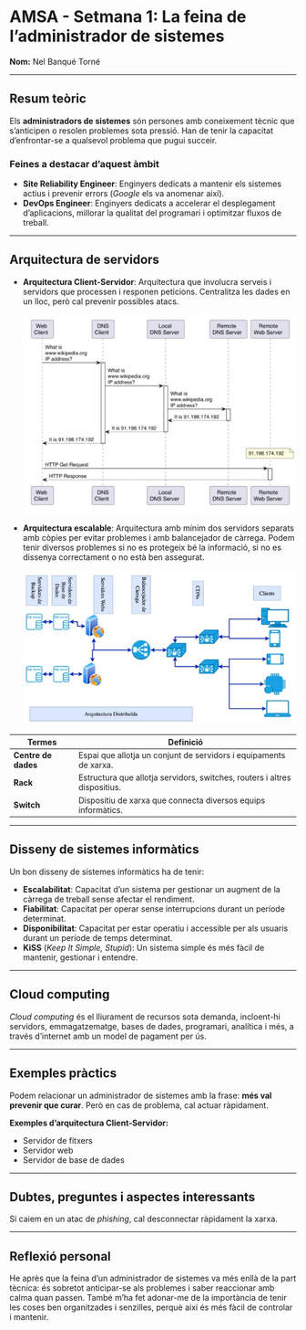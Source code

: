 # AMSA - Setmana 1: La feina de l’administrador de sistemes

**Nom:** Nel Banqué Torné

---

## Resum teòric

Els **administradors de sistemes** són persones amb coneixement tècnic que s’anticipen o resolen problemes sota pressió. Han de tenir la capacitat d’enfrontar-se a qualsevol problema que pugui succeir.

### Feines a destacar d’aquest àmbit

- **Site Reliability Engineer**: Enginyers dedicats a mantenir els sistemes actius i prevenir errors (*Google* els va anomenar així).
- **DevOps Engineer**: Enginyers dedicats a accelerar el desplegament d’aplicacions, millorar la qualitat del programari i optimitzar fluxos de treball.

---

## Arquitectura de servidors

- **Arquitectura Client-Servidor**: Arquitectura que involucra serveis i servidors que processen i responen peticions. Centralitza les dades en un lloc, però cal prevenir possibles atacs.

    ![Imatge d'arquitectura client-servidor](client-servidor.png)

- **Arquitectura escalable**: Arquitectura amb mínim dos servidors separats amb còpies per evitar problemes i amb balancejador de càrrega. Podem tenir diversos problemes si no es protegeix bé la informació, si no es dissenya correctament o no està ben assegurat.

    ![Imatge d'arquitectura escalable](escalable.png)

| Termes              | Definició                                                                 |
|---------------------|---------------------------------------------------------------------------|
| **Centre de dades** | Espai que allotja un conjunt de servidors i equipaments de xarxa.         |
| **Rack**            | Estructura que allotja servidors, switches, routers i altres dispositius. |
| **Switch**          | Dispositiu de xarxa que connecta diversos equips informàtics.             |

---

## Disseny de sistemes informàtics

Un bon disseny de sistemes informàtics ha de tenir:

- **Escalabilitat**: Capacitat d’un sistema per gestionar un augment de la càrrega de treball sense afectar el rendiment.
- **Fiabilitat**: Capacitat per operar sense interrupcions durant un període determinat.
- **Disponibilitat**: Capacitat per estar operatiu i accessible per als usuaris durant un període de temps determinat.
- **KiSS** (*Keep It Simple, Stupid*): Un sistema simple és més fàcil de mantenir, gestionar i entendre.

---

## Cloud computing

*Cloud computing* és el lliurament de recursos sota demanda, incloent-hi servidors, emmagatzematge, bases de dades, programari, analítica i més, a través d’internet amb un model de pagament per ús.

---

## Exemples pràctics

Podem relacionar un administrador de sistemes amb la frase: **més val prevenir que curar**. Però en cas de problema, cal actuar ràpidament.

**Exemples d’arquitectura Client-Servidor:**

- Servidor de fitxers
- Servidor web
- Servidor de base de dades

---

## Dubtes, preguntes i aspectes interessants

Si caiem en un atac de *phishing*, cal desconnectar ràpidament la xarxa.

---

## Reflexió personal

He après que la feina d’un administrador de sistemes va més enllà de la part tècnica: és sobretot anticipar-se als problemes i saber reaccionar amb calma quan passen. També m’ha fet adonar-me de la importància de tenir les coses ben organitzades i senzilles, perquè així és més fàcil de controlar i mantenir.

